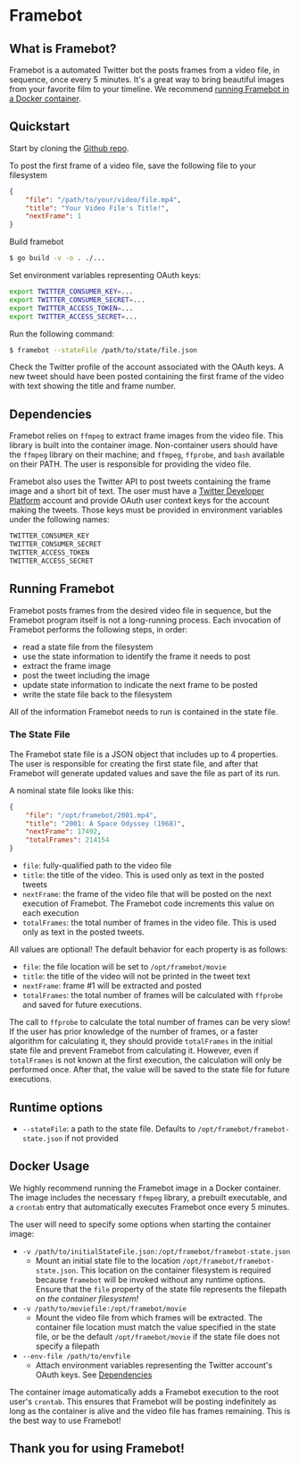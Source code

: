 # Framebot

## What is Framebot?
Framebot is a automated Twitter bot the posts frames from a video file, in sequence, once every 5 minutes. It's a great way to bring beautiful images from your favorite film to your timeline. We recommend [running Framebot in a Docker container](#docker-usage).

## Quickstart
Start by cloning the [Github repo](https://github.com/chris-maclean/framebot).

To post the first frame of a video file, save the following file to your filesystem
```json
{
    "file": "/path/to/your/video/file.mp4",
    "title": "Your Video File's Title!",
    "nextFrame": 1
}
```

Build framebot
```bash
$ go build -v -o . ./...
```

Set environment variables representing OAuth keys:
```bash
export TWITTER_CONSUMER_KEY=...
export TWITTER_CONSUMER_SECRET=...
export TWITTER_ACCESS_TOKEN=...
export TWITTER_ACCESS_SECRET=...
```

Run the following command:

```bash
$ framebot --stateFile /path/to/state/file.json
```

Check the Twitter profile of the account associated with the OAuth keys. A new tweet should have been posted containing the first frame of the video with text showing the title and frame number.

## Dependencies
Framebot relies on `ffmpeg` to extract frame images from the video file. This library is built into the container image. Non-container users should have the `ffmpeg` library on their machine; and `ffmpeg`, `ffprobe`, and `bash` available on their PATH. The user is responsible for providing the video file.

Framebot also uses the Twitter API to post tweets containing the frame image and a short bit of text. The user must have a [Twitter Developer Platform](https://developer.twitter.com/en) account and provide OAuth user context keys for the account making the tweets. Those keys must be provided in environment variables under the following names:

```bash
TWITTER_CONSUMER_KEY
TWITTER_CONSUMER_SECRET
TWITTER_ACCESS_TOKEN
TWITTER_ACCESS_SECRET
```

## Running Framebot
Framebot posts frames from the desired video file in sequence, but the Framebot program itself is not a long-running process. Each invocation of Framebot performs the following steps, in order:
* read a state file from the filesystem
* use the state information to identify the frame it needs to post
* extract the frame image
* post the tweet including the image
* update state information to indicate the next frame to be posted
* write the state file back to the filesystem

All of the information Framebot needs to run is contained in the state file. 

### The State File
The Framebot state file is a JSON object that includes up to 4 properties. The user is responsible for creating the first state file, and after that Framebot will generate updated values and save the file as part of its run.

A nominal state file looks like this:
```json
{
    "file": "/opt/framebot/2001.mp4",
    "title": "2001: A Space Odyssey (1968)",
    "nextFrame": 17492,
    "totalFrames": 214154
}
```
* `file`: fully-qualified path to the video file
* `title`: the title of the video. This is used only as text in the posted tweets
* `nextFrame`: the frame of the video file that will be posted on the next execution of Framebot. The Framebot code increments this value on each execution
* `totalFrames`: the total number of frames in the video file. This is used only as text in the posted tweets.

All values are optional! The default behavior for each property is as follows:
* `file`: the file location will be set to `/opt/framebot/movie`
* `title`: the title of the video will not be printed in the tweet text
* `nextFrame`: frame #1 will be extracted and posted
* `totalFrames`: the total number of frames will be calculated with `ffprobe` and saved for future executions. 

The call to `ffprobe` to calculate the total number of frames can be very slow! If the user has prior knowledge of the number of frames, or a faster algorithm for calculating it, they should provide `totalFrames` in the initial state file and prevent Framebot from calculating it. However, even if `totalFrames` is not known at the first execution, the calculation will only be performed once. After that, the value will be saved to the state file for future executions.


## Runtime options
* `--stateFile`: a path to the state file. Defaults to `/opt/framebot/framebot-state.json` if not provided

## Docker Usage
We highly recommend running the Framebot image in a Docker container. The image includes the necessary `ffmpeg` library, a prebuilt executable, and a `crontab` entry that automatically executes Framebot once every 5 minutes. 

The user will need to specify some options when starting the container image:
* `-v /path/to/initialStateFile.json:/opt/framebot/framebot-state.json`
    * Mount an initial state file to the location `/opt/framebot/framebot-state.json`. This location on the container filesystem is required because `framebot` will be invoked without any runtime options. Ensure that the `file` property of the state file represents the filepath _on the container filesystem!_
* `-v /path/to/moviefile:/opt/framebot/movie`
    * Mount the video file from which frames will be extracted. The container file location must match the value specified in the state file, or be the default `/opt/framebot/movie` if the state file does not specify a filepath
* `--env-file /path/to/envfile`
    * Attach environment variables representing the Twitter account's OAuth keys. See [Dependencies](#Dependencies)

The container image automatically adds a Framebot execution to the root user's `crontab`. This ensures that Framebot will be posting indefinitely as long as the container is alive and the video file has frames remaining. This is the best way to use Framebot!

## Thank you for using Framebot!
